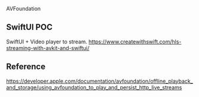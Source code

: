 


AVFoundation



## SwiftUI POC

SwiftUI + Video player to stream.
https://www.createwithswift.com/hls-streaming-with-avkit-and-swiftui/


## Reference

https://developer.apple.com/documentation/avfoundation/offline_playback_and_storage/using_avfoundation_to_play_and_persist_http_live_streams